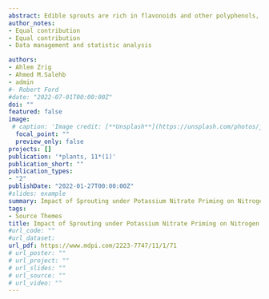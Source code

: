 ```yaml
---
abstract: Edible sprouts are rich in flavonoids and other polyphenols, as well as proteins, minerals, and vitamins. Increasing sprout consumption necessitates improving their quality, palatability, and bioactivity. The purpose of this study was to test how KNO3 priming affects the sprouting process species on three Medicago species (Medicago indicus, Medicago interexta, and Medicago polymorpha) and their nutritional values. Targeted species of Medicago were primed with KNO3, and the levels of different primary and secondary metabolites were determined. KNO3 induced biomass accumulation in the sprouts of the three species, accompanied by an increased content of total mineral nutrients, pigments, vitamins, and essential amino acids. Besides, our results showed that KNO3 enhanced the activity of nitrate reductase (NR), glutamate dehydrogenase (GDH), and glutamine synthetase (GS) enzymes, which are involved in the nitrogen metabolism and GOGAT cycle, which, in turn, increase the nitrogen and protein production. KNO3 treatment improved the bioactive compound activities of Medicago sprouts by increasing total phenolic and flavonoid contents and enhancing the antioxidant and antidiabetic activities. Furthermore, species-specific responses toward KNO3 priming were noticeable, where Medicago interexta showed the highest antioxidant and antidiabetic activities, followed by Medicago polymorpha. Overall, this study sheds the light on the physiological and biochemical bases of growth, metabolism, and tissue quality improvement impact of KNO3 on Medicago sprouts. 
author_notes:
- Equal contribution
- Equal contribution
- Data management and statistic analysis

authors:
- Ahlem Zrig 
- Ahmed M.Salehb
- admin
#- Robert Ford
#date: "2022-07-01T00:00:00Z"
doi: ""
featured: false
image:
 # caption: 'Image credit: [**Unsplash**](https://unsplash.com/photos/jdD8gXaTZsc)'
  focal_point: ""
  preview_only: false
projects: []
publication: '*plants, 11*(1)'
publication_short: ""
publication_types:
- "2"
publishDate: "2022-01-27T00:00:00Z"
#slides: example
summary: Impact of Sprouting under Potassium Nitrate Priming on Nitrogen Assimilation and Bioactivity of Three Medicago Species
tags:
- Source Themes
title: Impact of Sprouting under Potassium Nitrate Priming on Nitrogen Assimilation and Bioactivity of Three Medicago Species
#url_code: ""
#url_dataset: 
url_pdf: https://www.mdpi.com/2223-7747/11/1/71
# url_poster: ""
# url_project: ""
# url_slides: ""
# url_source: ""
# url_video: ""
---
```


